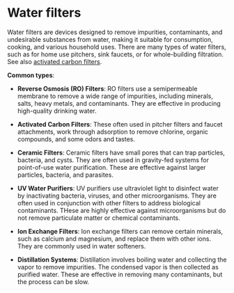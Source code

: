 [//]: # (
source: gpt-3 + jph editing
tags: water filters
)

# Water filters

Water filters are devices designed to remove impurities, contaminants, and undesirable substances from water, making it suitable for consumption, cooking, and various household uses. There are many types of water filters, such as for home use pitchers, sink faucets, or for whole-building filtration. See also [activated carbon filters](../activated-carbon-filters/).

**Common types**:

* **Reverse Osmosis (RO) Filters**: RO filters use a semipermeable membrane to remove a wide range of impurities, including minerals, salts, heavy metals, and contaminants. They are effective in producing high-quality drinking water.

* **Activated Carbon Filters**: These often used in pitcher filters and faucet attachments, work through adsorption to remove chlorine, organic compounds, and some odors and tastes.

* **Ceramic Filters**: Ceramic filters have small pores that can trap particles, bacteria, and cysts. They are often used in gravity-fed systems for point-of-use water purification. These are effective against larger particles, bacteria, and parasites.

* **UV Water Purifiers**: UV purifiers use ultraviolet light to disinfect water by inactivating bacteria, viruses, and other microorganisms. They are often used in conjunction with other filters to address biological contaminants. THese are highly effective against microorganisms but do not remove particulate matter or chemical contaminants.

* **Ion Exchange Filters**: Ion exchange filters can remove certain minerals, such as calcium and magnesium, and replace them with other ions. They are commonly used in water softeners.

* **Distillation Systems**: Distillation involves boiling water and collecting the vapor to remove impurities. The condensed vapor is then collected as purified water. These are effective in removing many contaminants, but the process can be slow.
